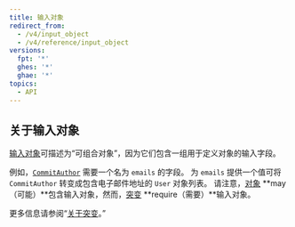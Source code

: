 ```yaml
---
title: 输入对象
redirect_from:
  - /v4/input_object
  - /v4/reference/input_object
versions:
  fpt: '*'
  ghes: '*'
  ghae: '*'
topics:
  - API
---
```


## 关于输入对象

[输入对象](https://graphql.github.io/graphql-spec/June2018/#sec-Input-Objects)可描述为“可组合对象”，因为它们包含一组用于定义对象的输入字段。

例如，[`CommitAuthor`](/graphql/reference/input-objects#commitauthor) 需要一个名为 `emails` 的字段。 为 `emails` 提供一个值可将 `CommitAuthor` 转变成包含电子邮件地址的 `User` 对象列表。 请注意，[对象](/graphql/reference/objects) **may（可能）**包含输入对象，然而，[突变](/graphql/reference/mutations) **require（需要）**输入对象。

更多信息请参阅“[关于突变](/graphql/guides/forming-calls-with-graphql#about-mutations)。”

<!-- this page is pre-rendered by scripts because it's too big to load dynamically -->
<!-- see lib/graphql/static/prerendered-input-objects.json -->
